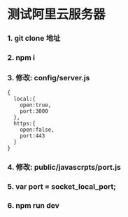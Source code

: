 
# 测试阿里云服务器

### 1. git clone 地址
### 2. npm i
### 3. 修改: config/server.js 
```
{
  local:{
    open:true,
    port:3000
  },
  https:{
    open:false,
    port:443
  }
}
```
### 4. 修改: public/javascrpts/port.js
### 5. var port = socket_local_port;
### 6. npm run dev